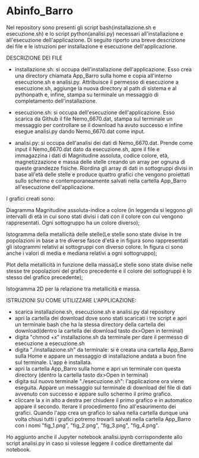 # Abinfo_Barro
Nel repository sono presenti gli script bash(installazione.sh e esecuzione.sh) e lo script python(analisi.py) necessari all'installazione e all'esecuzione dell'applicazione. Di seguito riporto una breve descrizione dei file e le istruzioni per installazione e esecuzione dell'applicazione.

DESCRIZIONE DEI FILE
- installazione.sh: si occupa dell'installazione dell'applicazione. Esso crea una directory chiamata App_Barro sulla home e copia all'interno esecuzione.sh e analisi.py. Attribuisce il permesso di esecuzione a esecuzione.sh, aggiunge la nuova directory al path di sistema e al pythonpath e, infine, stampa su terminale un messaggio di completamento dell'installazione.

- esecuzione.sh: si occupa dell'esecuzione dell'applicazione. Esso scarica da Github il file Nemo_6670.dat, stampa sul terminale un messaggio per controllare se il download ha avuto successo e infine esegue analisi.py dando Nemo_6670.dat come input.

- analisi.py: si occupa dell'analisi dei dati di Nemo_6670.dat. Prende come input il Nemo_6670.dat dato da esecuzione.sh, apre il file e immagazzina i dati di Magnitudine assoluta, codice colore, età, magnetizzazione e massa delle stelle creando un array per ognuna di queste grandezze fisiche. Riordina gli array di dati in sottogruppi divisi in base all'età delle stelle e produce quattro grafici che vengono proiettati sullo schermo e contemporaneamente salvati nella cartella App_Barro all'esecuzione dell'applicazione.

I grafici creati sono:

Diagramma Magnitudine assoluta-indice a colore (in leggenda si leggono gli intervalli di età in cui sono stati divisi i dati con il colore con cui vengono rappresentati. Ogni sottogruppo ha un colore diverso); 

Istogramma della metallicità delle stelle(Le stelle sono state divise in tre popolazioni in base a tre diverse fasce d'età e in figura sono rappresentati gli istogrammi relativi ai sottogruppi con diverso colore. In figura ci sono anche i valori di media e mediana relativi a ogni sottogruppo);

Plot della metallicità in funzione della massa(Le stelle sono state divise nelle stesse tre popolazioni del grafico precedente e il colore dei sottogruppi è lo stesso del grafico precedente);

Istogramma 2D per la relazione tra metallicità e massa.

ISTRUZIONI SU COME UTILIZZARE L'APPLICAZIONE:
- scarica installazione.sh, esecuzione.sh e analisi.py dal repository
- apri la cartella dei download dove sono stati scaricati i tre script e apri un terminale bash che ha la stessa directory della cartella dei download(dentro la cartella dei download tasto dx>Open in terminal)
- digita "chmod +x" installazione.sh da terminale per dare il permesso di esecuzione a esecuzione.sh
- digita "./installazione.sh" da terminale: si è creata una cartella App_Barro sulla Home e appare un messaggio di installazione andata a buon fine sul terminale. L'app è installata.
- apri la cartella App_Barro sulla home e apri un terminale con questa directory (dentro la cartella tasto dx>Open in terminal)
- digita sul nuovo terminale "./esecuzione.sh": l'applicazione ora viene eseguita. Appare un messaggio sul terminale di download del file di dati avvenuto con successo e appare sullo schermo il primo grafico.
- cliccare la x in alto a destra per chiudere il primo grafico e in automatico appare il secondo. Iterare il procedimento fino all'esaurimento dei grafici.
Quando l'app crea un grafico lo salva nella cartella dunque una volta chiusi tutti i grafici potremo trovarli salvati nella cartella App_Barro con i nomi "fig_1.png", "fig_2.png", "fig_3.png", "fig_4.png".

Ho aggiunto anche il Jupyter notebook analisi.ipynb corrispondente allo script analisi.py in caso si volesse leggere il codice direttamente dal notebook. 
